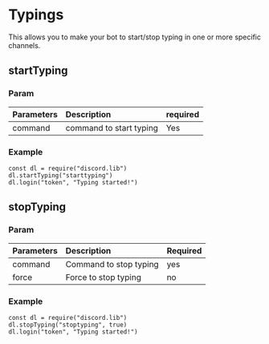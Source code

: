 # Typings

This allows you to make your bot to start/stop typing in one or more specific channels.

## startTyping

### Param

| Parameters | Description | required |
| :--- | :--- | :--- |
| command | command to start typing | Yes |

### Example

```text
const dl = require("discord.lib")
dl.startTyping("starttyping")
dl.login("token", "Typing started!")
```

## stopTyping

### Param

| Parameters | Description | Required |
| :--- | :--- | :--- |
| command | Command to stop typing | yes |
| force | Force to stop typing | no |

### Example

```text
const dl = require("discord.lib")
dl.stopTyping("stoptyping", true)
dl.login("token", "Typing started!")
```


